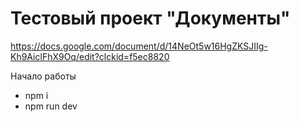 # Тестовый проект "Документы"

https://docs.google.com/document/d/14NeOt5w16HgZKSJIIg-Kh9AiclFhX9Oq/edit?clckid=f5ec8820

Начало работы

- npm i
- npm run dev


